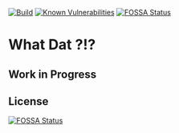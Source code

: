 [![Build](https://github.com/mikesprague/whatdat/actions/workflows/main.yml/badge.svg)](https://github.com/mikesprague/whatdat/actions/workflows/main.yml)
[![Known Vulnerabilities](https://snyk.io/test/github/mikesprague/whatdat/badge.svg?targetFile=package.json)](https://snyk.io/test/github/mikesprague/whatdat?targetFile=package.json)
[![FOSSA Status](https://app.fossa.io/api/projects/git%2Bgithub.com%2Fmikesprague%2Fwhatdat.svg?type=shield)](https://app.fossa.io/projects/git%2Bgithub.com%2Fmikesprague%2Fwhatdat?ref=badge_shield)

# What Dat ?!?

## Work in Progress


## License
[![FOSSA Status](https://app.fossa.io/api/projects/git%2Bgithub.com%2Fmikesprague%2Fwhatdat.svg?type=large)](https://app.fossa.io/projects/git%2Bgithub.com%2Fmikesprague%2Fwhatdat?ref=badge_large)

